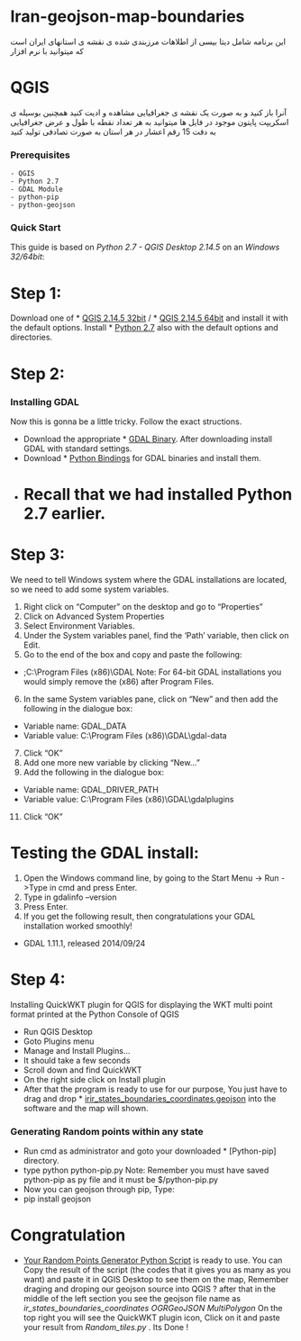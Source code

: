 # Iran-geojson-map-boundaries
این برنامه شامل دیتا بیسی از اطلاهات مرزبندی شده ی نقشه ی استانهای ایران است که میتوانید با نرم افزار 
# QGIS
آنرا باز کنید و به صورت یک نقشه ی جغرافیایی مشاهده و ادیت کنید
همچنین بوسیله ی اسکریپت پایتون موجود در فایل ها میتوانید به هر تعداد نقطه با طول و عرض جغرافیایی به دقت 15 رقم اعشار در هر استان به صورت تصادفی تولید کنید

### Prerequisites

	- QGIS
	- Python 2.7
	- GDAL Module
	- python-pip
	- python-geojson

### Quick Start
This guide is based on *Python 2.7 - QGIS Desktop 2.14.5* on an *Windows 32/64bit*:
# Step 1:
Download one of * [QGIS 2.14.5 32bit] / * [QGIS 2.14.5 64bit] and install it with the default options.
Install * [Python 2.7] also with the default options and directories.
# Step 2:
### Installing GDAL
Now this is gonna be a little tricky. Follow the exact structions.

 - Download the appropriate * [GDAL Binary]. After downloading install GDAL with standard settings.
 - Download * [Python Bindings] for GDAL binaries and install them.
 - # Recall that we had installed Python 2.7 earlier.

# Step 3:
We need to tell Windows system where the GDAL installations are located, so we need to add some system variables.

1. Right click on “Computer” on the desktop and go to “Properties”
2. Click on Advanced System Properties
3. Select Environment Variables.
4. Under the System variables panel, find the ‘Path’ variable, then click on Edit.
5. Go to the end of the box and copy and paste the following:

 - ;C:\Program Files (x86)\GDAL
Note: For 64-bit GDAL installations you would simply remove the (x86) after Program Files.
6. In the same System variables pane, click on “New” and then add the following in the dialogue box:

 - Variable name: GDAL_DATA
 - Variable value: C:\Program Files (x86)\GDAL\gdal-data
7. Click “OK”
8. Add one more new variable by clicking “New…”
10. Add the following in the dialogue box:

 - Variable name: GDAL_DRIVER_PATH
 - Variable value: C:\Program Files (x86)\GDAL\gdalplugins
11. Click “OK”
# Testing the GDAL install:
1. Open the Windows command line, by going to the Start Menu -> Run ->Type in cmd and press Enter.
2. Type in gdalinfo –version
3. Press Enter.
4. If you get the following result, then congratulations your GDAL installation worked smoothly!
 - GDAL 1.11.1, released 2014/09/24

# Step 4:
Installing QuickWKT plugin for QGIS for displaying the WKT multi point format printed at the Python Console of QGIS
 - Run QGIS Desktop
 - Goto Plugins menu
 - Manage and Install Plugins...
 - It should take a few seconds
 - Scroll down and find QuickWKT 
 - On the right side click on Install plugin
 - After that the program is ready to use for our purpose, You just have to drag and drop * [irir_states_boundaries_coordinates.geojson] into the software and the map will shown.
 
### Generating Random points within any state
 - Run cmd as administrator and goto your downloaded * [Python-pip] directory.
 - type python python-pip.py
 Note: Remember you must have saved python-pip as py file and it must be $/python-pip.py
 - Now you can geojson through pip, Type:
 - pip install geojson
 
# Congratulation
* [Your Random Points Generator Python Script] is ready to use.
You can Copy the result of the script (the codes that it gives you as many as you want) and paste it in QGIS Desktop to see them on the map, 
Remember draging and droping our geojson source into QGIS ? after that in the middle of the left section you see the geojson file name as *ir_states_boundaries_coordinates OGRGeoJSON MultiPolygon*
On the top right you will see the QuickWKT plugin icon, Click on it and paste your result from *Random_tiles.py* .
Its Done !




 [Your Random Points Generator Python Script]: <https://github.com/ssepehrnoush/Iran-geojson-map-boundaries/blob/master/random_tiles.py>
 [irir_states_boundaries_coordinates.geojson]: <https://github.com/ssepehrnoush/Iran-geojson-map-boundaries/blob/master/ir_states_boundaries_coordinates.geojson>
 [Python Bindings]: <http://download.gisinternals.com/sdk/downloads/release-1500-gdal-1-11-4-mapserver-6-4-3/GDAL-1.11.4.win32-py2.7.msi>
 [GDAL Binary]: <http://download.gisinternals.com/sdk/downloads/release-1500-gdal-1-11-4-mapserver-6-4-3/gdal-111-1500-core.msi>
 [Python 2.7]: <https://www.python.org/ftp/python/2.7.8/python-2.7.8.msi>
 [QGIS 2.14.5 32bit]: <http://qgis.org/downloads/QGIS-OSGeo4W-2.14.5-1-Setup-x86.exe>
 [QGIS 2.14.5 64bit]: <http://qgis.org/downloads/QGIS-OSGeo4W-2.14.5-1-Setup-x86_64.exe>
